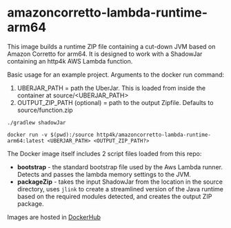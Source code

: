 # amazoncorretto-lambda-runtime-arm64

This image builds a runtime ZIP file containing a cut-down JVM based on Amazon Corretto for arm64. It is designed to work with a ShadowJar containing an http4k AWS Lambda function.

Basic usage for an example project. Arguments to the docker run command:
1. UBERJAR_PATH = path the UberJar. This is loaded from inside the container at source/<UBERJAR_PATH>
2. OUTPUT_ZIP_PATH (optional) = path to the output Zipfile. Defaults to source/function.zip

```shell
./gradlew shadowJar

docker run -v $(pwd):/source http4k/amazoncorretto-lambda-runtime-arm64:latest <UBERJAR_PATH> <OUTPUT_ZIP_PATH?>
```

The Docker image itself includes 2 script files loaded from this repo:
- **bootstrap** - the standard bootstrap file used by the Aws Lambda runner. Detects and passes the lambda memory settings to the JVM. 
- **packageZip** - takes the input ShadowJar from the location in the source directory, uses `jlink` to create a streamlined version of the Java runtime based on the required modules detected, and creates the output ZIP package. 

Images are hosted in [DockerHub](https://hub.docker.com/r/http4k)
